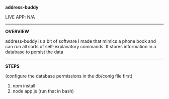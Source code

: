 **address-buddy**

LIVE APP: N/A

---
**OVERVIEW**

address-buddy is a bit of software I made that mimics a phone book and can run all sorts of self-explanatory commands. It stores information in a database to persist the data

---
**STEPS**

(configure the database permissions in the db/conig file first)
1. npm install
2. node app.js (run that in bash)
